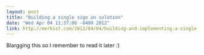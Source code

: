 ```yaml
---
layout: post
title: "Building a single sign on solution"
date: "Wed Apr 04 11:37:06 -0400 2012"
link: http://merbist.com/2012/04/04/building-and-implementing-a-single-sign-on-solution/
---
```


Blargging this so I remember to read it later :)

